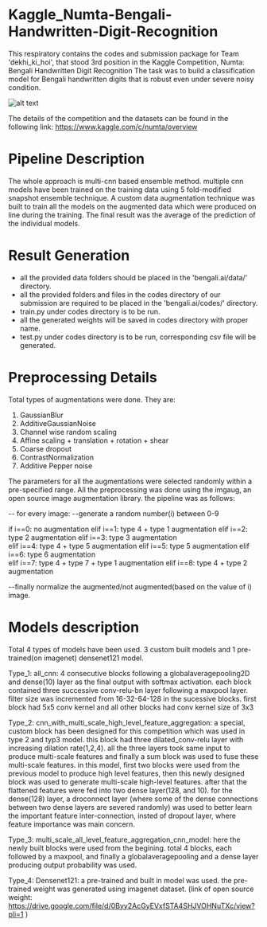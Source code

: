 # Kaggle_Numta-Bengali-Handwritten-Digit-Recognition
This respiratory contains the codes and submission package for Team 'dekhi_ki_hoi', that stood 3rd position in the Kaggle Competition, Numta: Bengali Handwritten Digit Recognition The task was to build a classification model for Bengali handwritten digits that is robust even under severe noisy condition.

![alt text](https://github.com/udday2014/Kaggle_Numta-Bengali-Handwritten-Digit-Recognition/blob/master/standings.png)

The details of the competition and the datasets can be found in the following link: 
https://www.kaggle.com/c/numta/overview


# Pipeline Description

The whole approach is multi-cnn based ensemble method. multiple cnn models have been trained on the training data using 5 fold-modified snapshot ensemble technique. A custom data augmentation technique was built to train all the models on the augmented data which were produced on line during the training. The final result was the average of the prediction of the individual models. 

# Result Generation

* all the provided data folders should be placed in the 'bengali.ai/data/' directory.
* all the provided folders and files in the codes directory of our submission are required to be placed in the 'bengali.ai/codes/' directory.
* train.py under codes directory is to be run.
* all the generated weights will be saved in codes directory with proper name.
* test.py under codes directory is to be run, corresponding csv file will be generated.

# Preprocessing Details

Total  types of augmentations were done. They are:

1) GaussianBlur
2) AdditiveGaussianNoise
3) Channel wise random scaling
4) Affine scaling + translation + rotation + shear
5) Coarse dropout
6) ContrastNormalization
7) Additive Pepper noise

The parameters for all the augmentations were selected randomly within a pre-specified range.
All the preprocessing was done using the imgaug, an open source image augmentation library. the pipeline was as follows:

-- for every image:
--generate a random number(i) between 0-9

  if i==0:
      no augmentation
  elif i==1:
      type 4 + type 1 augmentation
  elif i==2:
      type 2 augmentation
  elif i==3:
      type 3 augmentation    
  elif i==4:
      type 4 + type 5 augmentation
  elif i==5:
      type 5 augmentation 
  elif i==6:
      type 6 augmentation  
  elif i==7:
      type 4 + type 7 + type 1 augmentation
  elif i==8:
      type 4 + type 2 augmentation

--finally normalize the augmented/not augmented(based on the value of i) image.


# Models description
    
Total 4 types of models have been used. 3 custom built models and 1 pre-trained(on imagenet) densenet121 model.

Type_1: all_cnn: 4 consecutive blocks following a globalaveragepooling2D and dense(10) layer as the final output with softmax activation. each block contained three successive conv-relu-bn layer following a maxpool layer. filter size was incremented from 16-32-64-128 in the sucessive blocks. first block had 5x5 conv kernel and all other blocks had conv kernel size of 3x3

Type_2: cnn_with_multi_scale_high_level_feature_aggregation: a special, custom block has been designed for this competition which was used in type 2 and typ3 model. this block had three dilated_conv-relu layer with increasing dilation rate(1,2,4). all the three layers took same input to produce multi-scale features and finally a sum block was used to fuse these multi-scale features.
        in this model, first two blocks were used from the previous model to produce high level features, then this newly designed block was used to generate multi-scale high-level features. after that the flattened features were fed into two dense layer(128, and 10). for the dense(128) layer, a droconnect layer (where some of the dense connections between two dense layers are severed randomly) was used to better learn the important feature inter-connection, insted of dropout layer, where feature importance was main concern. 

Type_3: multi_scale_all_level_feature_aggregation_cnn_model: here the newly built blocks were used from the begining. total 4 blocks, each followed by a maxpool, and finally a globalaveragepooling and a dense layer producing output probability was used. 

Type_4: Densenet121: a pre-trained and built in model was used. the pre-trained weight was generated using imagenet dataset. (link of open source weight: https://drive.google.com/file/d/0Byy2AcGyEVxfSTA4SHJVOHNuTXc/view?pli=1 )            
